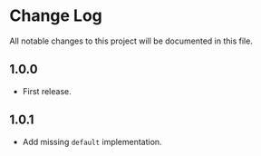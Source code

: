 # Change Log
All notable changes to this project will be documented in this file.

## 1.0.0
- First release.

## 1.0.1
- Add missing `default` implementation.